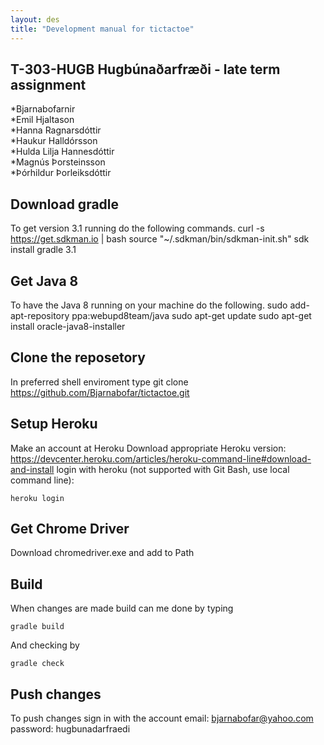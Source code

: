 ```yaml
---
layout: des
title: "Development manual for tictactoe"
---
```

## T-303-HUGB Hugbúnaðarfræði - late term assignment ######
*Bjarnabofarnir</br>
*Emil Hjaltason</br>
*Hanna Ragnarsdóttir</br>
*Haukur Halldórsson</br>
*Hulda Lilja Hannesdóttir</br>
*Magnús Þorsteinsson</br>
*Þórhildur Þorleiksdóttir</br>

## Download gradle ######
To get version 3.1 running do the following commands.
curl -s https://get.sdkman.io | bash
source "~/.sdkman/bin/sdkman-init.sh"
sdk install gradle 3.1

## Get Java 8 ######
To have the Java 8 running on your machine do the following.
sudo add-apt-repository ppa:webupd8team/java
sudo apt-get update
sudo apt-get install oracle-java8-installer

## Clone the reposetory ######
In preferred shell enviroment type
git clone https://github.com/Bjarnabofar/tictactoe.git

## Setup Heroku ######
Make an account at Heroku
Download appropriate Heroku version:
https://devcenter.heroku.com/articles/heroku-command-line#download-and-install
login with heroku (not supported with Git Bash, use local command line):
~~~~~~~~
heroku login
~~~~~~~~

## Get Chrome Driver ######
Download chromedriver.exe and add to Path

## Build ######
When changes are made build can me done by typing
~~~~~~~~
gradle build
~~~~~~~~
And checking by
~~~~~~~~
gradle check
~~~~~~~~

## Push changes ######
To push changes sign in with the account
email: bjarnabofar@yahoo.com
password: hugbunadarfraedi
